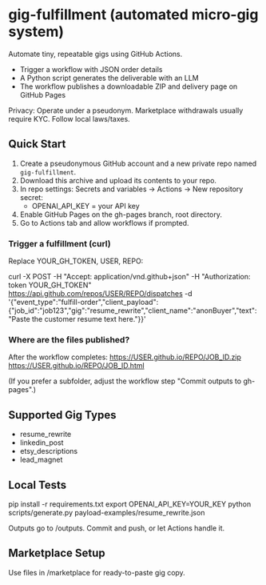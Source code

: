 # gig-fulfillment (automated micro-gig system)

Automate tiny, repeatable gigs using GitHub Actions.
- Trigger a workflow with JSON order details
- A Python script generates the deliverable with an LLM
- The workflow publishes a downloadable ZIP and delivery page on GitHub Pages

Privacy: Operate under a pseudonym. Marketplace withdrawals usually require KYC. Follow local laws/taxes.

## Quick Start

1) Create a pseudonymous GitHub account and a new private repo named `gig-fulfillment`.
2) Download this archive and upload its contents to your repo.
3) In repo settings: Secrets and variables -> Actions -> New repository secret:
   - OPENAI_API_KEY = your API key
4) Enable GitHub Pages on the gh-pages branch, root directory.
5) Go to Actions tab and allow workflows if prompted.

### Trigger a fulfillment (curl)
Replace YOUR_GH_TOKEN, USER, REPO:

curl -X POST -H "Accept: application/vnd.github+json"   -H "Authorization: token YOUR_GH_TOKEN"   https://api.github.com/repos/USER/REPO/dispatches   -d '{"event_type":"fulfill-order","client_payload":{"job_id":"job123","gig":"resume_rewrite","client_name":"anonBuyer","text":"Paste the customer resume text here."}}'

### Where are the files published?
After the workflow completes:
https://USER.github.io/REPO/JOB_ID.zip
https://USER.github.io/REPO/JOB_ID.html

(If you prefer a subfolder, adjust the workflow step "Commit outputs to gh-pages".)

## Supported Gig Types
- resume_rewrite
- linkedin_post
- etsy_descriptions
- lead_magnet

## Local Tests
pip install -r requirements.txt
export OPENAI_API_KEY=YOUR_KEY
python scripts/generate.py payload-examples/resume_rewrite.json

Outputs go to /outputs. Commit and push, or let Actions handle it.

## Marketplace Setup
Use files in /marketplace for ready-to-paste gig copy.
